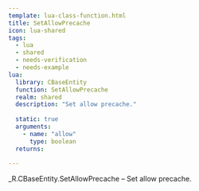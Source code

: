 ```yaml
---
template: lua-class-function.html
title: SetAllowPrecache
icon: lua-shared
tags:
  - lua
  - shared
  - needs-verification
  - needs-example
lua:
  library: CBaseEntity
  function: SetAllowPrecache
  realm: shared
  description: "Set allow precache."
  
  static: true
  arguments:
    - name: "allow"
      type: boolean
  returns:
    
---
```


<div class="lua__search__keywords">
_R.CBaseEntity.SetAllowPrecache &#x2013; Set allow precache.
</div>
